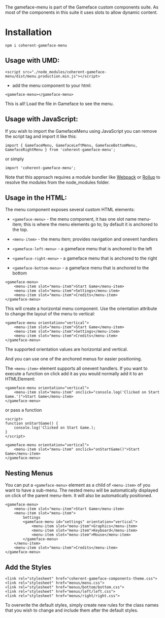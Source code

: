 <!--Copyright (c) Coherent Labs AD. All rights reserved. Licensed under the MIT License. See License.txt in the project root for license information. -->
The gameface-menu is part of the Gameface custom components suite. As most of the components in this suite it uses slots to allow dynamic content.

Installation
===================

```
npm i coherent-gameface-menu
```

## Usage with UMD:

~~~~{.html}
<script src="./node_modules/coherent-gameface-menu/dist/menu.production.min.js"></script>
~~~~

* add the menu component to your html:

~~~~{.html}
<gameface-menu></gameface-menu>
~~~~

This is all! Load the file in Gameface to see the menu.

## Usage with JavaScript:

If you wish to import the GamefaceMenu using JavaScript you can remove the script tag and import it like this:

~~~~{.js}
import { GamefaceMenu, GamefaceLeftMenu, GamefaceBottomMenu, GamefaceRightMenu } from 'coherent-gameface-menu';
~~~~

or simply

~~~~{.js}
import 'coherent-gameface-menu';
~~~~

Note that this approach requires a module bundler like [Webpack](https://webpack.js.org/) or [Rollup](https://rollupjs.org/guide/en/) to resolve the
modules from the node_modules folder.

## Usage in the HTML:

The menu component exposes several custom HTML elements:
* `<gameface-menu>` - the menu component, it has one slot name menu-item; this is
where the menu elements go to; by default it is anchored to the top.
* `<menu-item>` - the menu item; provides navigation and onevent handlers

* `<gameface-left-menu>` - a gameface menu that is anchored to the left
* `<gameface-right-menu>` - a gameface menu that is anchored to the right
* `<gameface-bottom-menu>` - a gameface menu that is anchored to the bottom

~~~~{.html}
<gameface-menu>
    <menu-item slot="menu-item">Start Game</menu-item>
    <menu-item slot="menu-item">Settings</menu-item>
    <menu-item slot="menu-item">Credits</menu-item>
</gameface-menu>
~~~~

This will create a horizontal menu component. Use the orientation attribute to
change the layout of the menu to vertical:

~~~~{.html}
<gameface-menu orientation="vertical">
    <menu-item slot="menu-item">Start Game</menu-item>
    <menu-item slot="menu-item">Settings</menu-item>
    <menu-item slot="menu-item">Credits</menu-item>
</gameface-menu>
~~~~

The supported orientation values are horizontal and vertical.

And you can use one of the anchored menus for easier positioning.

The `<menu-item>` element supports all onevent handlers. If you want to execute a
function on click add it as you would normally add it to an HTMLElement:


~~~~{.html}
<gameface-menu orientation="vertical">
    <menu-item slot="menu-item" onclick="console.log('Clicked on Start Game.')">Start Game</menu-item>
</gameface-menu>
~~~~

or pass a function

~~~~{.html}
<script>
function onStartGame() {
    console.log('Clicked on Start Game.);
}
</script>

<gameface-menu orientation="vertical">
    <menu-item slot="menu-item" onclick="onStartGame()">Start Game</menu-item>
</gameface-menu>
~~~~


## Nesting Menus

You can put a `<gameface-menu>` element as a child of `<menu-item>` of you want to have a
sub-menu. The nested menu will be automatically displayed on click of the parent menu-item.
It will also be automatically positioned.

~~~~{.html}
<gameface-menu>
    <menu-item slot="menu-item">Start Game</menu-item>
    <menu-item slot="menu-item">
        Settings
        <gameface-menu id="settings" orientation="vertical">
            <menu-item slot="menu-item">Graphics</menu-item>
            <menu-item slot="menu-item">Keyboard</menu-item>
            <menu-item slot="menu-item">Mouse</menu-item>
        </gameface-menu>
    </menu-item>
    <menu-item slot="menu-item">Credits</menu-item>
</gameface-menu>
~~~~

## Add the Styles

~~~~{.css}
<link rel="stylesheet" href="coherent-gameface-components-theme.css">
<link rel="stylesheet" href="menus/menu.css">
<link rel="stylesheet" href="menus/bottom/bottom.css">
<link rel="stylesheet" href="menus/left/left.css">
<link rel="stylesheet" href="menus/right/right.css">
~~~~

To overwrite the default styles, simply create new rules for the class names that
you wish to change and include them after the default styles.